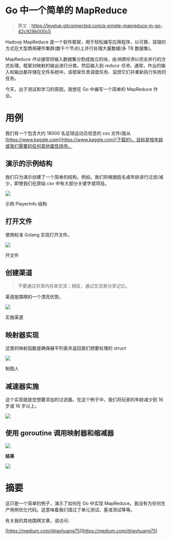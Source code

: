 # Go 中一个简单的 MapReduce

> 原文：<https://levelup.gitconnected.com/a-simple-mapreduce-in-go-42c929b000c5>

Hadoop MapReduce 是一个软件框架，用于轻松编写应用程序，以可靠、容错的方式在大型商用硬件集群(数千个节点)上并行处理大量数据(多 TB 数据集)。

MapReduce *作业*通常将输入数据集分割成独立的块，由*地图任务*以完全并行的方式处理。框架对映射的输出进行分类，然后输入到 *reduce 任务*。通常，作业的输入和输出都存储在文件系统中。该框架负责调度任务、监控它们并重新执行失败的任务。

今天，出于测试和学习的原因，我想在 Go 中编写一个简单的 MapReduce 作业。

# 用例

我们有一个包含大约 18000 名足球运动员信息的 csv 文件(我从[https://www.kaggle.com](https://www.kaggle.com/)下载的)。目标是按年龄或我们需要的任何其他属性排序。

## 演示的示例结构

我们只为演示创建了一个简单的结构，例如，我们将根据姓名或年龄进行过滤/减少，即使我们在原始 csv 中有大部分关键字或项目。

![](img/32c1187a58f42360f8d2f60f782807b3.png)

示例 PlayerInfo 结构

## 打开文件

使用标准 Golang 实现打开文件。

![](img/220e02d69da7be91bb0a4dea9b085bb0.png)

开文件

## 创建渠道

> 不要通过共享内存来交流；相反，通过交流来分享记忆。

渠道是围棋的一个漂亮优势。

![](img/af4bb838ae09665b3d87eca42e7d65e1.png)

实施渠道

## 映射器实现

这里的映射函数是确保展平列表并返回我们想要处理的 struct

![](img/3952fa3986b664ae5fc270cd4b6521b3.png)

制图人

## 减速器实施

这个实现就是您想要添加的过滤器。在这个例子中，我们将玩家的年龄减少到 16 岁或 16 岁以上。

![](img/d4b7ec47b62abe18b5335d76fd72767a.png)

## 使用 goroutine 调用映射器和缩减器

![](img/35a96d7c6dcfabd32fc69e81d0725bc6.png)

**结果**

![](img/686097315d98a6e87990c0525f07ddd0.png)

# 摘要

这只是一个简单的例子，演示了如何在 Go 中实现 MapReduce。我没有为任何生产用例优化代码。这意味着我们错过了单元测试、基准测试等等。

有关我的其他围棋文章，请访问:

[https://medium.com/@jayhuang75](https://medium.com/@jayhuang75)